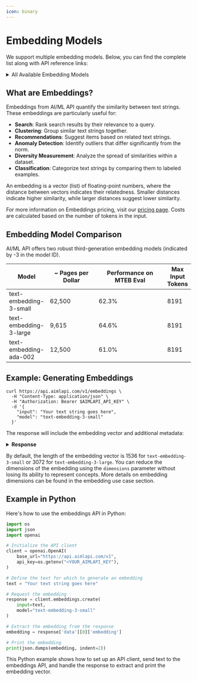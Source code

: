 ```yaml
---
icon: binary
---
```


# Embedding Models

We support multiple embedding models. Below, you can find the complete list along with API reference links:

<details>

<summary>All Available Embedding Models</summary>

<table><thead><tr><th width="274.20001220703125">Model ID</th><th width="124.20001220703125">Developer</th><th width="103.60009765625">Context</th><th>Model Card</th></tr></thead><tbody><tr><td><a href="OpenAI/text-embedding-3-small.md">text-embedding-3-small</a></td><td>Open AI</td><td>8000</td><td>-</td></tr><tr><td><a href="OpenAI/text-embedding-3-large.md">text-embedding-3-large</a></td><td>Open AI</td><td>8000</td><td><a href="https://aimlapi.com/models/text-embedding-3-large">Text-embedding-3-large</a></td></tr><tr><td><a href="OpenAI/text-embedding-ada-002.md">text-embedding-ada-002</a></td><td>Open AI</td><td>8000</td><td><a href="https://aimlapi.com/models/text-embedding-ada-002">Text-embedding-ada-002</a></td></tr><tr><td><a href="Together-AI/m2-bert-80M-retrieval.md">togethercomputer/m2-bert-80M-32k-retrieval</a></td><td>Together AI</td><td>32000</td><td><a href="https://aimlapi.com/models/m2-bert-retrieval-32k">M2-BERT-Retrieval-32k</a></td></tr><tr><td><a href="BAAI/bge-base-en.md">BAAI/bge-base-en-v1.5</a></td><td>BAAI</td><td></td><td><a href="https://aimlapi.com/models/baai-bge-base-1p5">BAAI-Bge-Base-1p5</a></td></tr><tr><td><a href="Together-AI/m2-bert-80M-retrieval.md">togethercomputer/m2-bert-80M-2k-retrieval</a></td><td>Together AI</td><td></td><td><a href="https://aimlapi.com/models/m2-bert-retrieval-2k">M2-BERT-Retrieval-2K</a></td></tr><tr><td><a href="BAAI/bge-large-en.md">BAAI/bge-large-en-v1.5</a></td><td>BAAI</td><td></td><td><a href="https://aimlapi.com/models/baai-bge-large-1p5">bge-large-en</a></td></tr><tr><td><a href="Together-AI/m2-bert-80M-retrieval.md">togethercomputer/m2-bert-80M-8k-retrieval</a></td><td>Together AI</td><td>8000</td><td><a href="https://aimlapi.com/models/m2-bert-retrieval-8k">M2-BERT-Retrieval-8k</a></td></tr><tr><td><a href="Anthropic/voyage-large-2-instruct.md">voyage-large-2-instruct</a></td><td>Anthropic</td><td>16000</td><td><a href="https://aimlapi.com/models/voyage-large-2-instruct-api">Voyage Large 2 Instruct</a></td></tr><tr><td><a href="Anthropic/voyage-finance-2.md">voyage-finance-2</a></td><td>Anthropic</td><td>32000</td><td>-</td></tr><tr><td><a href="Anthropic/voyage-multilingual-2.md">voyage-multilingual-2</a></td><td>Anthropic</td><td>32000</td><td>-</td></tr><tr><td><a href="Anthropic/voyage-law-2.md">voyage-law-2</a></td><td>Anthropic</td><td>16000</td><td>-</td></tr><tr><td><a href="Anthropic/voyage-code-2.md">voyage-code-2</a></td><td>Anthropic</td><td>16000</td><td>-</td></tr><tr><td><a href="Anthropic/voyage-large-2.md">voyage-large-2</a></td><td>Anthropic</td><td>16000</td><td>-</td></tr><tr><td><a href="Anthropic/voyage-2.md">voyage-2</a></td><td>Anthropic</td><td>4000</td><td>-</td></tr><tr><td><a href="Google/textembedding-gecko.md">textembedding-gecko@001</a></td><td>Google</td><td>3000</td><td>-</td></tr><tr><td><a href="Google/textembedding-gecko.md">textembedding-gecko@003</a></td><td>Google</td><td>2000</td><td><a href="https://aimlapi.com/models/textembedding-gecko-003-api">Textembedding-gecko@003</a></td></tr><tr><td><a href="Google/textembedding-gecko.md">textembedding-gecko-multilingual@001</a></td><td>Google</td><td>2000</td><td><a href="https://aimlapi.com/models/textembedding-gecko-multilingual-001-api">Textembedding-gecko-multilingual@001</a></td></tr><tr><td><a href="Google/text-multilingual-embedding-002.md">text-multilingual-embedding-002</a></td><td>Google</td><td>2000</td><td>-</td></tr></tbody></table>

</details>

## What are Embeddings?

Embeddings from AI/ML API quantify the similarity between text strings. These embeddings are particularly useful for:

* **Search**: Rank search results by their relevance to a query.
* **Clustering**: Group similar text strings together.
* **Recommendations**: Suggest items based on related text strings.
* **Anomaly Detection**: Identify outliers that differ significantly from the norm.
* **Diversity Measurement**: Analyze the spread of similarities within a dataset.
* **Classification**: Categorize text strings by comparing them to labeled examples.

An embedding is a vector (list) of floating-point numbers, where the distance between vectors indicates their relatedness. Smaller distances indicate higher similarity, while larger distances suggest lower similarity.

For more information on Embeddings pricing, visit our [pricing page](https://aimlapi.com/ai-ml-api-pricing). Costs are calculated based on the number of tokens in the input.

## Embedding Model Comparison

AI/ML API offers two robust third-generation embedding models (indicated by -3 in the model ID).

<table><thead><tr><th>Model</th><th width="156">~ Pages per Dollar</th><th width="215">Performance on MTEB Eval</th><th>Max Input Tokens</th></tr></thead><tbody><tr><td>text-embedding-3-small</td><td>62,500</td><td>62.3%</td><td>8191</td></tr><tr><td>text-embedding-3-large</td><td>9,615</td><td>64.6%</td><td>8191</td></tr><tr><td>text-embedding-ada-002</td><td>12,500</td><td>61.0%</td><td>8191</td></tr></tbody></table>

## **Example: Generating Embeddings**

```
curl https://api.aimlapi.com/v1/embeddings \
  -H "Content-Type: application/json" \
  -H "Authorization: Bearer $AIMLAPI_API_KEY" \
  -d '{
    "input": "Your text string goes here",
    "model": "text-embedding-3-small"
  }'

```

The response will include the embedding vector and additional metadata:

<details>

<summary><strong>Response</strong></summary>

```json
{
  "object": "list",
  "data": [
    {
      "object": "embedding",
      "index": 0,
      "embedding": [
        -0.006929283495992422,
        -0.005336422007530928,
        // ...(omitted for spacing)
        -4.547132266452536e-05,
        -0.024047505110502243
      ]
    }
  ],
  "model": "text-embedding-3-small",
  "usage": {
    "prompt_tokens": 5,
    "total_tokens": 5
  }
}
```

</details>

By default, the length of the embedding vector is 1536 for `text-embedding-3-small` or 3072 for `text-embedding-3-large`. You can reduce the dimensions of the embedding using the `dimensions` parameter without losing its ability to represent concepts. More details on embedding dimensions can be found in the embedding use case section.

## Example in Python

Here's how to use the embeddings API in Python:

```python
import os
import json
import openai

# Initialize the API client
client = openai.OpenAI(
    base_url="https://api.aimlapi.com/v1",
    api_key=os.getenv("<YOUR_AIMLAPI_KEY"),
)

# Define the text for which to generate an embedding
text = "Your text string goes here"

# Request the embedding
response = client.embeddings.create(
    input=text,
    model="text-embedding-3-small"
)

# Extract the embedding from the response
embedding = response['data'][0]['embedding']

# Print the embedding
print(json.dumps(embedding, indent=2))

```

This Python example shows how to set up an API client, send text to the embeddings API, and handle the response to extract and print the embedding vector.
